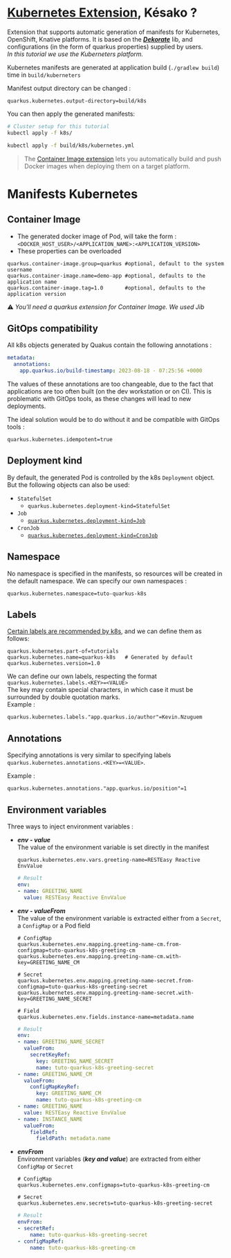 # [Kubernetes Extension][quarkus-k8s-extension], Késako ?
Extension that supports automatic generation of manifests for Kubernetes, OpenShift, Knative platforms. It is based on the **_[Dekorate][dekorate]_** lib, and configurations (in the form of quarkus properties) supplied by users. \
_In this tutorial we use the Kuberneters platform._

Kubernetes manifests are generated at application build (`./gradlew build`) time in `build/kuberneters`

Manifest output directory can be changed :
```properties
quarkus.kubernetes.output-directory=build/k8s
```

You can then apply the generated manifests:
```bash
# Cluster setup for this tutorial
kubectl apply -f k8s/

kubectl apply -f build/k8s/kubernetes.yml
```

> The [Container Image extension][quarkus-container-image-extension] lets you automatically build and push Docker images when deploying them on a target platform.

# Manifests Kubernetes
## Container Image
- The generated docker image of Pod, will take the form : `<DOCKER_HOST_USER>/<APPLICATION_NAME>:<APPLICATION_VERSION>`
- These properties can be overloaded
```properties
quarkus.container-image.group=quarkus #optional, default to the system username
quarkus.container-image.name=demo-app #optional, defaults to the application name
quarkus.container-image.tag=1.0       #optional, defaults to the application version
```
⚠️ _You'll need a quarkus extension for Container Image. We used Jib_

## GitOps compatibility
All k8s objects generated by Quakus contain the following annotations : 
```yaml
metadata:
  annotations:
    app.quarkus.io/build-timestamp: 2023-08-18 - 07:25:56 +0000
```

The values of these annotations are too changeable, due to the fact that applications are too often built (on the dev workstation or on CI). This is problematic with GitOps tools, as these changes will lead to new deployments.

The ideal solution would be to do without it and be compatible with GitOps tools :
```properties
quarkus.kubernetes.idempotent=true
```

## Deployment kind
By default, the generated Pod is controlled by the k8s `Deployment` object. But the following objects can also be used:
- `StatefulSet`
  - `quarkus.kubernetes.deployment-kind=StatefulSet` 
- `Job`
  - [`quarkus.kubernetes.deployment-kind=Job`][job-configuration]
- `CronJob`
  - [`quarkus.kubernetes.deployment-kind=CronJob`][cron-job-configuration]

## Namespace
No namespace is specified in the manifests, so resources will be created in the default namespace. We can specify our own namespaces : 
```properties
quarkus.kubernetes.namespace=tuto-quarkus-k8s
```

## Labels
[Certain labels are recommended by k8s][recommended-labels-k8s], and we can define them as follows: 
```properties
quarkus.kubernetes.part-of=tutorials
quarkus.kubernetes.name=quarkus-k8s   # Generated by default
quarkus.kubernetes.version=1.0
```

We can define our own labels, respecting the format `quarkus.kubernetes.labels.<KEY>=<VALUE>` \
The key may contain special characters, in which case it must be surrounded by double quotation marks. \
Example :
```properties
quarkus.kubernetes.labels."app.quarkus.io/author"=Kevin.Nzuguem
```

## Annotations
Specifying annotations is very similar to specifying labels `quarkus.kubernetes.annotations.<KEY>=<VALUE>`.

Example :
```properties
quarkus.kubernetes.annotations."app.quarkus.io/position"=1
```

## Environment variables
Three ways to inject environment variables :
- **_env - value_** \
  The value of the environment variable is set directly in the manifest
  ```properties
  quarkus.kubernetes.env.vars.greeting-name=RESTEasy Reactive EnvValue
  ```
  ```yaml
  # Result
  env:
  - name: GREETING_NAME
    value: RESTEasy Reactive EnvValue
  ```

- **_env - valueFrom_** \
  The value of the environment variable is extracted either from a `Secret`, a `ConfigMap` or a Pod field
  ```properties
  # ConfigMap
  quarkus.kubernetes.env.mapping.greeting-name-cm.from-configmap=tuto-quarkus-k8s-greeting-cm
  quarkus.kubernetes.env.mapping.greeting-name-cm.with-key=GREETING_NAME_CM
  
  # Secret
  quarkus.kubernetes.env.mapping.greeting-name-secret.from-configmap=tuto-quarkus-k8s-greeting-secret
  quarkus.kubernetes.env.mapping.greeting-name-secret.with-key=GREETING_NAME_SECRET
  
  # Field
  quarkus.kubernetes.env.fields.instance-name=metadata.name
  ```
  ```yaml
  # Result
  env:
  - name: GREETING_NAME_SECRET
    valueFrom:
      secretKeyRef:
        key: GREETING_NAME_SECRET
        name: tuto-quarkus-k8s-greeting-secret
  - name: GREETING_NAME_CM
    valueFrom:
      configMapKeyRef:
        key: GREETING_NAME_CM
        name: tuto-quarkus-k8s-greeting-cm
  - name: GREETING_NAME
    value: RESTEasy Reactive EnvValue
  - name: INSTANCE_NAME
    valueFrom:
      fieldRef:
        fieldPath: metadata.name
  ```
  
- **_envFrom_** \
  Environment variables (**_key and value_**) are extracted from either `ConfigMap` or `Secret` 
  ```properties
  # ConfigMap
  quarkus.kubernetes.env.configmaps=tuto-quarkus-k8s-greeting-cm
  
  # Secret
  quarkus.kubernetes.env.secrets=tuto-quarkus-k8s-greeting-secret
  ```
  ```yaml
  # Result
  envFrom:
  - secretRef:
      name: tuto-quarkus-k8s-greeting-secret
  - configMapRef:
      name: tuto-quarkus-k8s-greeting-cm
  ```

<!-- All resources links -->
[job-configuration]:  https://quarkus.io/guides/deploying-to-kubernetes#quarkus-kubernetes-kubernetes-config_quarkus.kubernetes.job.parallelism
[cron-job-configuration]: https://quarkus.io/guides/deploying-to-kubernetes#quarkus-kubernetes-kubernetes-config_quarkus.kubernetes.cron-job.parallelism
[recommended-labels-k8s]: https://kubernetes.io/docs/concepts/overview/working-with-objects/common-labels
[quarkus-k8s-extension]: https://quarkus.io/guides/deploying-to-kubernetes
[dekorate]: https://dekorate.io/
[quarkus-container-image-extension]: https://quarkus.io/guides/container-image
